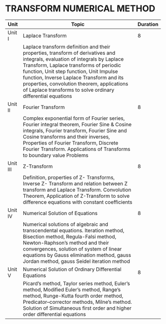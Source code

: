 # TRANSFORM NUMERICAL METHOD

| Unit               | Topic                                                            | Duration |
|---------------------|------------------------------------------------------------------|----------|
| Unit I              | Laplace Transform                                                | 8        |
|                     | Laplace transform definition and their properties, transform of derivatives and integrals, evaluation of integrals by Laplace Transform, Laplace transforms of periodic function, Unit step function, Unit Impulse function, Inverse Laplace Transform and its properties, convolution theorem, applications of Laplace transforms to solve ordinary differential equations |          |
| Unit II             | Fourier Transform                                                 | 8        |
|                     | Complex exponential form of Fourier series, Fourier integral theorem, Fourier Sine & Cosine integrals, Fourier transform, Fourier Sine and Cosine transforms and their inverses, Properties of Fourier Transform, Discrete Fourier Transform. Applications of Transforms to boundary value Problems |          |
| Unit III            | Z-Transform                                                      | 8        |
|                     | Definition, properties of Z- Transforms, Inverse Z- Transform and relation between Z transform and Laplace Transform. Convolution Theorem, Application of Z-Transform to solve difference equations with constant coefficients |          |
| Unit IV             | Numerical Solution of Equations                                  | 8        |
|                     | Numerical solutions of algebraic and transcendental equations. Iteration method, Bisection method, Regula-Falsi method, Newton-Raphson’s method and their convergences, solution of system of linear equations by Gauss elimination method, gauss Jordan method, gauss Seidel iteration method |          |
| Unit V              | Numerical Solution of Ordinary Differential Equations             | 8        |
|                     | Picard’s method, Taylor series method, Euler’s method, Modified Euler’s method, Range’s method, Runge-Kutta fourth order method, Predicator–corrector methods, Milne’s method. Solution of Simultaneous first order and higher order differential equations |          |
